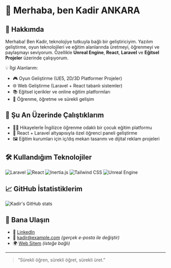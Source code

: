 # 👋 Merhaba, ben Kadir ANKARA

## 🚀 Hakkımda
Merhaba! Ben Kadir, teknolojiye tutkuyla bağlı bir geliştiriciyim. Yazılım geliştirme, oyun teknolojileri ve eğitim alanlarında üretmeyi, öğrenmeyi ve paylaşmayı seviyorum. Özellikle **Unreal Engine**, **React**, **Laravel** ve **Eğitsel Projeler** üzerinde çalışıyorum.

💡 İlgi Alanlarım:
- 🎮 Oyun Geliştirme (UE5, 2D/3D Platformer Projeler)
- 🌐 Web Geliştirme (Laravel + React tabanlı sistemler)
- 📚 Eğitsel içerikler ve online eğitim platformları
- 🧠 Öğrenme, öğretme ve sürekli gelişim

## 🔧 Şu An Üzerinde Çalıştıklarım
- 👨‍🏫 Hikayelerle İngilizce öğrenme odaklı bir çocuk eğitim platformu
- 🎯 React + Laravel altyapısıyla özel öğrenci paneli geliştirme
- 🖼️ Eğitim kurumları için iç/dış mekan tasarımı ve dijital reklam projeleri

## 🛠️ Kullandığım Teknolojiler
![Laravel](https://img.shields.io/badge/-Laravel-red?style=flat-square&logo=laravel)
![React](https://img.shields.io/badge/-React-61DAFB?style=flat-square&logo=react)
![Inertia.js](https://img.shields.io/badge/-Inertia.js-5A67D8?style=flat-square)
![Tailwind CSS](https://img.shields.io/badge/-Tailwind-38B2AC?style=flat-square&logo=tailwind-css)
![Unreal Engine](https://img.shields.io/badge/-Unreal%20Engine-black?style=flat-square&logo=unreal-engine)

## 📈 GitHub İstatistiklerim
![Kadir's GitHub stats](https://github-readme-stats.vercel.app/api?username=kadirankara&show_icons=true&theme=radical)

## 💬 Bana Ulaşın
- 💼 [LinkedIn](https://linkedin.com/in/kadirankara)
- 📧 kadir@example.com *(gerçek e-posta ile değiştir)*
- 🌍 [Web Sitem](https://kadirankara.dev) *(isteğe bağlı)*

---

> “Sürekli öğren, sürekli öğret, sürekli üret.”

